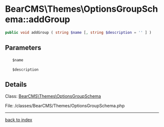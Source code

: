 # BearCMS\Themes\OptionsGroupSchema::addGroup

```php
public void addGroup ( string $name [, string $description = '' ] )
```

## Parameters

&nbsp;&nbsp;&nbsp;&nbsp;&nbsp;&nbsp;`$name`

&nbsp;&nbsp;&nbsp;&nbsp;&nbsp;&nbsp;`$description`

## Details

Class: [BearCMS\Themes\OptionsGroupSchema](bearcms.themes.optionsgroupschema.class.md)

File: /classes/BearCMS/Themes/OptionsGroupSchema.php

---

[back to index](index.md)

